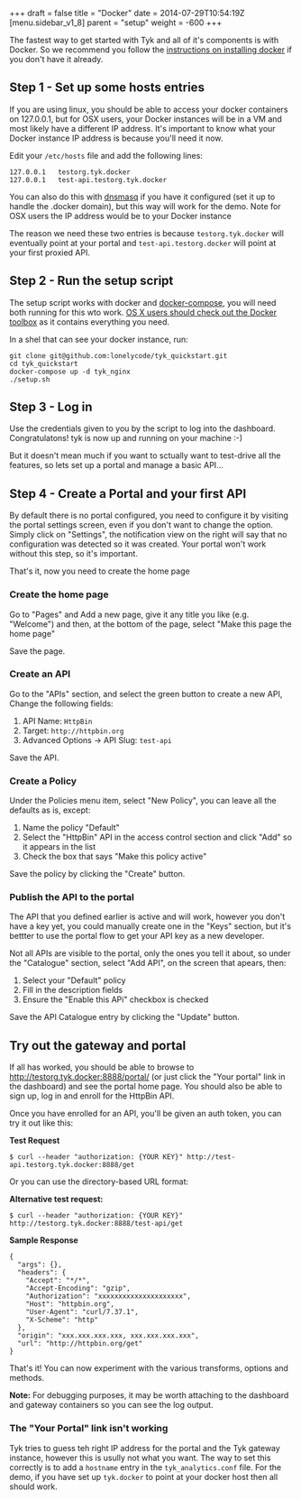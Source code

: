 +++
draft = false
title = "Docker"
date = 2014-07-29T10:54:19Z
[menu.sidebar_v1_8]
    parent = "setup"
    weight = -600
+++

The fastest way to get started with Tyk and all of it's components is with Docker. So we recommend you follow the [instructions on installing docker](https://docs.docker.com/installation/) if you don't have it already.

## Step 1 - Set up some hosts entries

If you are using linux, you should be able to access your docker containers on 127.0.0.1, but for OSX users, your Docker instances will be in a VM and most likely have a different IP address. It's important to know what your Docker instance IP address is because you'll need it now.

Edit your `/etc/hosts` file and add the following lines:

	127.0.0.1 	testorg.tyk.docker
	127.0.0.1 	test-api.testorg.tyk.docker

You can also do this with [dnsmasq](http://www.thekelleys.org.uk/dnsmasq/doc.html) if you have it configured (set it up to handle the .docker domain), but this way will work for the demo. Note for OSX users the IP address would be to your Docker instance

The reason we need these two entries is because `testorg.tyk.docker` will eventually point at your portal and `test-api.testorg.docker` will point at your first proxied API.

## Step 2 - Run the setup script

The setup script works with docker and [docker-compose](https://docs.docker.com/compose/install/), you will need both running for this wto work. [OS X users should check out the Docker toolbox](https://www.docker.com/toolbox) as it contains everything you need.

In a shel that can see your docker instance, run:

	git clone git@github.com:lonelycode/tyk_quickstart.git
	cd tyk_quickstart
	docker-compose up -d tyk_nginx
	./setup.sh 

## Step 3 - Log in

Use the credentials given to you by the script to log into the dashboard. Congratulatons! tyk is now up and
running on your machine :-)

But it doesn't mean much if you want to sctually want to test-drive all the features, so lets set up a portal and manage a basic API...

## Step 4 - Create a Portal and your first API

By default there is no portal configured, you need to configure it by visiting the portal settings screen, even if you don't want to change the option. Simply click on "Settings", the notification view on the right will say that no configuration was detected so it was created. Your portal won't work without this step, so it's important.

That's it, now you need to create the home page

### Create the home page

Go to "Pages" and Add a new page, give it any title you like (e.g. "Welcome") and then, at the bottom of the page, select "Make this page the home page"

Save the page.

### Create an API

Go to the "APIs" section, and select the green button to create a new API, Change the following fields:

1. API Name: `HttpBin`
2. Target: `http://httpbin.org`
3. Advanced Options -> API Slug: `test-api`

Save the API.

### Create a Policy

Under the Policies menu item, select "New Policy", you can leave all the defaults as is, except: 

1. Name the policy "Default"
2. Select the "HttpBin" API in the access control section and click "Add" so it appears in the list
3. Check the box that says "Make this policy active"

Save the policy by clicking the "Create" button.

### Publish the API to the portal

The API that you defined earlier is active and will work, however you don't have a key yet, you could manually create one in the "Keys" section, but it's bettter to use the portal flow to get your API key as a new developer. 

Not all APIs are visible to the portal, only the ones you tell it about, so under the "Catalogue" section, select "Add API", on the screen that apears, then:

1. Select your "Default" policy
2. Fill in the description fields
3. Ensure the "Enable this APi" checkbox is checked

Save the API Catalogue entry by clicking the "Update" button.

## Try out the gateway and portal

If all has worked, you should be able to browse to http://testorg.tyk.docker:8888/portal/ (or just click the "Your portal" link in the dashboard) and see the portal home page. You should also be able to sign up, log in and enroll for the HttpBin API.

Once you have enrolled for an API, you'll be given an auth token, you can try it out like this:

**Test Request**

	$ curl --header "authorization: {YOUR KEY}" http://test-api.testorg.tyk.docker:8888/get

Or you can use the directory-based URL format:

**Alternative test request:**

	$ curl --header "authorization: {YOUR KEY}" http://testorg.tyk.docker:8888/test-api/get

**Sample Response** 

	{
	  "args": {},
	  "headers": {
	    "Accept": "*/*",
	    "Accept-Encoding": "gzip",
	    "Authorization": "xxxxxxxxxxxxxxxxxxxxx",
	    "Host": "httpbin.org",
	    "User-Agent": "curl/7.37.1",
	    "X-Scheme": "http"
	  },
	  "origin": "xxx.xxx.xxx.xxx, xxx.xxx.xxx.xxx",
	  "url": "http://httpbin.org/get"
	}

That's it! You can now experiment with the various transforms, options and methods.

**Note:** For debugging purposes, it may be worth attaching to the dashboard and gateway containers so you can see the log output.

### The "Your Portal" link isn't working

Tyk tries to guess teh right IP address for the portal and the Tyk gateway instance, however this is usully not what you want. The way to set this correctly is to add a `hostname` entry in the `tyk_analytics.conf` file. For the demo, if you have set up `tyk.docker` to point at your docker host then all should work.